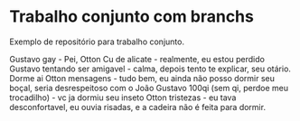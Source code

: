 # Trabalho conjunto com branchs
Exemplo de repositório para trabalho conjunto.

Gustavo gay - Pei, 
Otton Cu de alicate - realmente, eu estou perdido
Gustavo tentando ser amigavel - calma, depois tento te explicar, seu otário. Dorme ai
Otton mensagens - tudo bem, eu ainda não posso dormir seu boçal, seria desrespeitoso com o João
Gustavo 100qi (sem qi, perdoe meu trocadilho) - vc ja dormiu seu inseto
Otton tristezas - eu tava desconfortavel, eu ouvia risadas, e a cadeira não é feita para dormir. 